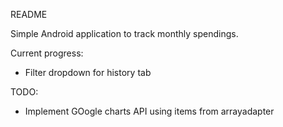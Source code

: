 README

Simple Android application to track monthly spendings.

Current progress:
- Filter dropdown for history tab

TODO:
- Implement GOogle charts API using items from arrayadapter

